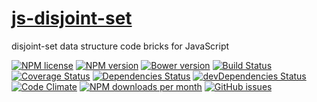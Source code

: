 [js-disjoint-set](http://aureooms.github.io/js-disjoint-set)
==

disjoint-set data structure code bricks for JavaScript

[![NPM license](http://img.shields.io/npm/l/aureooms-js-disjoint-set.svg?style=flat)](https://raw.githubusercontent.com/aureooms/js-disjoint-set/master/LICENSE)
[![NPM version](http://img.shields.io/npm/v/aureooms-js-disjoint-set.svg?style=flat)](https://www.npmjs.org/package/aureooms-js-disjoint-set)
[![Bower version](http://img.shields.io/bower/v/aureooms-js-disjoint-set.svg?style=flat)](http://bower.io/search/?q=aureooms-js-disjoint-set)
[![Build Status](http://img.shields.io/travis/aureooms/js-disjoint-set.svg?style=flat)](https://travis-ci.org/aureooms/js-disjoint-set)
[![Coverage Status](http://img.shields.io/coveralls/aureooms/js-disjoint-set.svg?style=flat)](https://coveralls.io/r/aureooms/js-disjoint-set)
[![Dependencies Status](http://img.shields.io/david/aureooms/js-disjoint-set.svg?style=flat)](https://david-dm.org/aureooms/js-disjoint-set#info=dependencies)
[![devDependencies Status](http://img.shields.io/david/dev/aureooms/js-disjoint-set.svg?style=flat)](https://david-dm.org/aureooms/js-disjoint-set#info=devDependencies)
[![Code Climate](http://img.shields.io/codeclimate/github/aureooms/js-disjoint-set.svg?style=flat)](https://codeclimate.com/github/aureooms/js-disjoint-set)
[![NPM downloads per month](http://img.shields.io/npm/dm/aureooms-js-disjoint-set.svg?style=flat)](https://www.npmjs.org/package/aureooms-js-disjoint-set)
[![GitHub issues](http://img.shields.io/github/issues/aureooms/js-disjoint-set.svg?style=flat)](https://github.com/aureooms/js-disjoint-set/issues)
